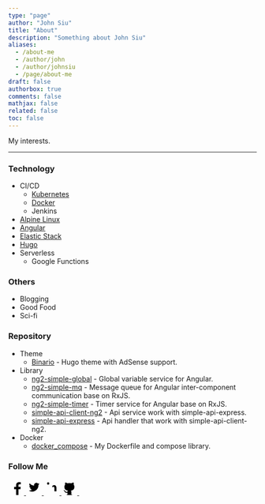 ```yaml
---
type: "page"
author: "John Siu"
title: "About"
description: "Something about John Siu"
aliases:
  - /about-me
  - /author/john
  - /author/johnsiu
  - /page/about-me
draft: false
authorbox: true
comments: false
mathjax: false
related: false
toc: false
---
```

My interests.
<!--more-->

---

### Technology

- CI/CD
  - [Kubernetes](/tags/kubernetes)
  - [Docker](/tags/docker)
  - Jenkins
- [Alpine Linux](/tags/alpine)
- [Angular](/tags/angular)
- [Elastic Stack](/tags/elk)
- [Hugo](/tags/hugo)
- Serverless
  - Google Functions

### Others

- Blogging
- Good Food
- Sci-fi

### Repository

- Theme
  - [Binario](https://github.com/J-Siu/Binario) - Hugo theme with AdSense support.
- Library
  - [ng2-simple-global](https://github.com/J-Siu/ng2-simple-global-lib) - Global variable service for Angular.
  - [ng2-simple-mq](https://github.com/J-Siu/ng2-simple-mq-lib) - Message queue for Angular inter-component communication base on RxJS.
  - [ng2-simple-timer](https://github.com/J-Siu/ng2-simple-timer-lib) - Timer service for Angular base on RxJS.
  - [simple-api-client-ng2](https://github.com/J-Siu/ng2-simple-api-lib) - Api service work with simple-api-express.
  - [simple-api-express](https://github.com/J-Siu/simple-api-express) - Api handler that work with simple-api-client-ng2.
- Docker
  - [docker_compose](https://github.com/J-Siu/docker_compose) - My Dockerfile and compose library.

### Follow Me

<div>
<a class="social__link" target="_blank" rel="noopener noreferrer" href="https://www.facebook.com/john.siu.714">
<svg class="social__icon" aria-label="Facebook" role="img" width="32" height="32" viewBox="0 0 512 512"><path d="M330 512V322h64l9-74h-73v-47c0-22 6-36 37-36h39V99c-7-1-30-3-57-3-57 0-95 34-95 98v54h-64v74h64v190z"/></svg>
</a>
<a class="social__link" target="_blank" rel="noopener noreferrer" href="https://twitter.com/JohnSiuCom">
<svg class="social__icon" aria-label="Twitter" role="img" width="32" height="32" viewBox="0 0 512 512"><path d="M437 152a72 72 0 0 1-40 12 72 72 0 0 0 32-40 72 72 0 0 1-45 17 72 72 0 0 0-122 65 200 200 0 0 1-145-74 72 72 0 0 0 22 94 72 72 0 0 1-32-7 72 72 0 0 0 56 69 72 72 0 0 1-32 1 72 72 0 0 0 67 50 200 200 0 0 1-105 29 200 200 0 0 0 309-179 200 200 0 0 0 35-37"/></svg>
</a>
<a class="social__link" target="_blank" rel="noopener noreferrer" href="https://linkedin.com/in/john-sing-dao-siu">
<svg class="social__icon" aria-label="LinkedIn" role="img" width="32" height="32" viewBox="0 0 512 512"><circle cx="142" cy="138" r="37"/><path stroke-width="66" d="M244 194v198M142 194v198"/><path d="M276 282c0-20 13-40 36-40 24 0 33 18 33 45v105h66V279c0-61-32-89-76-89-34 0-51 19-59 32"/></svg>
</a>
<a class="social__link" target="_blank" rel="noopener noreferrer" href="https://github.com/J-Siu">
<svg class="social__icon" aria-label="Github" role="img" width="32" height="32" viewBox="0 0 512 512"><path d="M335 499c14 0 12 17 12 17H165s-2-17 12-17c13 0 16-6 16-12l-1-50c-71 16-86-28-86-28-12-30-28-37-28-37-24-16 1-16 1-16 26 2 40 26 40 26 22 39 59 28 74 22 2-17 9-28 16-35-57-6-116-28-116-126 0-28 10-51 26-69-3-6-11-32 3-67 0 0 21-7 70 26 42-12 86-12 128 0 49-33 70-26 70-26 14 35 6 61 3 67 16 18 26 41 26 69 0 98-60 120-117 126 10 8 18 24 18 48l-1 70c0 6 3 12 16 12z"/></svg>
</a>
<a class="social__link" target="_blank" rel="noopener noreferrer" href="https://stackoverflow.com/users/1810391">
<svg class="social__icon" aria-label="Stack Overflow" role="img" width="32" height="32" viewBox="0 0 512 512"><g stroke-width="30"><path fill="none" d="M125 297v105h241V297"/><path d="M170 341h150m-144-68l148 31M199 204l136 64m-95-129l115 97M293 89l90 120"/></g></svg>
</a>
</div>